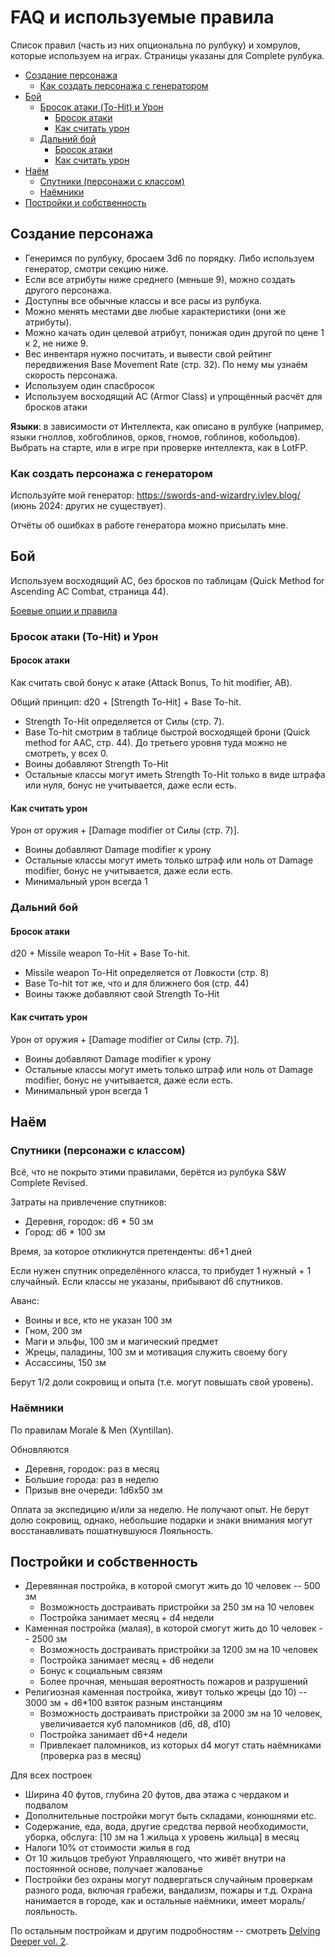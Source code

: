 # FAQ и используемые правила

Список правил (часть из них опциональна по рулбуку) и хомрулов, которые используем на играх. Страницы указаны для
Complete рулбука.

<!-- toc -->

- [Создание персонажа](#%D1%81%D0%BE%D0%B7%D0%B4%D0%B0%D0%BD%D0%B8%D0%B5-%D0%BF%D0%B5%D1%80%D1%81%D0%BE%D0%BD%D0%B0%D0%B6%D0%B0)
  - [Как создать персонажа с генератором](#%D0%BA%D0%B0%D0%BA-%D1%81%D0%BE%D0%B7%D0%B4%D0%B0%D1%82%D1%8C-%D0%BF%D0%B5%D1%80%D1%81%D0%BE%D0%BD%D0%B0%D0%B6%D0%B0-%D1%81-%D0%B3%D0%B5%D0%BD%D0%B5%D1%80%D0%B0%D1%82%D0%BE%D1%80%D0%BE%D0%BC)
- [Бой](#%D0%B1%D0%BE%D0%B9)
  - [Бросок атаки (To-Hit) и Урон](#%D0%B1%D1%80%D0%BE%D1%81%D0%BE%D0%BA-%D0%B0%D1%82%D0%B0%D0%BA%D0%B8-to-hit-%D0%B8-%D1%83%D1%80%D0%BE%D0%BD)
    - [Бросок атаки](#%D0%B1%D1%80%D0%BE%D1%81%D0%BE%D0%BA-%D0%B0%D1%82%D0%B0%D0%BA%D0%B8)
    - [Как считать урон](#%D0%BA%D0%B0%D0%BA-%D1%81%D1%87%D0%B8%D1%82%D0%B0%D1%82%D1%8C-%D1%83%D1%80%D0%BE%D0%BD)
  - [Дальний бой](#%D0%B4%D0%B0%D0%BB%D1%8C%D0%BD%D0%B8%D0%B9-%D0%B1%D0%BE%D0%B9)
    - [Бросок атаки](#%D0%B1%D1%80%D0%BE%D1%81%D0%BE%D0%BA-%D0%B0%D1%82%D0%B0%D0%BA%D0%B8-1)
    - [Как считать урон](#%D0%BA%D0%B0%D0%BA-%D1%81%D1%87%D0%B8%D1%82%D0%B0%D1%82%D1%8C-%D1%83%D1%80%D0%BE%D0%BD-1)
- [Наём](#%D0%BD%D0%B0%D1%91%D0%BC)
  - [Спутники (персонажи с классом)](#%D1%81%D0%BF%D1%83%D1%82%D0%BD%D0%B8%D0%BA%D0%B8-%D0%BF%D0%B5%D1%80%D1%81%D0%BE%D0%BD%D0%B0%D0%B6%D0%B8-%D1%81-%D0%BA%D0%BB%D0%B0%D1%81%D1%81%D0%BE%D0%BC)
  - [Наёмники](#%D0%BD%D0%B0%D1%91%D0%BC%D0%BD%D0%B8%D0%BA%D0%B8)
- [Постройки и собственность](#%D0%BF%D0%BE%D1%81%D1%82%D1%80%D0%BE%D0%B9%D0%BA%D0%B8-%D0%B8-%D1%81%D0%BE%D0%B1%D1%81%D1%82%D0%B2%D0%B5%D0%BD%D0%BD%D0%BE%D1%81%D1%82%D1%8C)

<!-- tocstop -->

## Создание персонажа

- Генеримся по рулбуку, бросаем 3d6 по порядку. Либо используем генератор, смотри секцию ниже.
- Если все атрибуты ниже среднего (меньше 9), можно создать другого персонажа.
- Доступны все обычные классы и все расы из рулбука.
- Можно менять местами две любые характеристики (они же атрибуты).
- Можно качать один целевой атрибут, понижая один другой по цене 1 к 2, не ниже 9.
- Вес инвентаря нужно посчитать, и вывести свой рейтинг передвижения Base Movement Rate (стр. 32). По нему мы узнаём
  скорость персонажа.
- Используем один спасбросок
- Используем восходящий AC (Armor Class) и упрощённый расчёт для бросков атаки

**Языки**: в зависимости от Интеллекта, как описано в рулбуке (например, языки гноллов, хобгоблинов, орков, гномов,
гоблинов, кобольдов). Выбрать на старте, или в игре при проверке интеллекта, как в LotFP.

### Как создать персонажа с генератором

Используйте мой генератор: https://swords-and-wizardry.ivlev.blog/ (июнь 2024: других не существует).

Отчёты об ошибках в работе генератора можно присылать мне.

## Бой

Используем восходящий AC, без бросков по таблицам (Quick Method for Ascending AC Combat, страница 44).

[Боевые опции и правила](./combat.md)

### Бросок атаки (To-Hit) и Урон

#### Бросок атаки

Как считать свой бонус к атаке (Attack Bonus, To hit modifier, AB).

Общий принцип: d20 + [Strength To-Hit] + Base To-hit.

- Strength To-Hit определяется от Силы (стр. 7).
- Base To-hit смотрим в таблице быстрой восходящей брони (Quick method for AAC, стр. 44). До третьего уровня туда можно
  не смотреть, у всех 0.
- Воины добавляют Strength To-Hit
- Остальные классы могут иметь Strength To-Hit только в виде штрафа или нуля, бонус не учитывается, даже если есть.

#### Как считать урон

Урон от оружия + [Damage modifier от Силы (стр. 7)].

- Воины добавляют Damage modifier к урону
- Остальные классы могут иметь только штраф или ноль от Damage modifier, бонус не учитывается, даже если есть.
- Минимальный урон всегда 1

### Дальний бой

#### Бросок атаки

d20 + Missile weapon To-Hit + Base To-hit.

- Missile weapon To-Hit определяется от Ловкости (стр. 8)
- Base To-hit тот же, что и для ближнего боя (стр. 44)
- Воины также добавляют свой Strength To-Hit

#### Как считать урон

Урон от оружия + [Damage modifier от Силы (стр. 7)].

- Воины добавляют Damage modifier к урону
- Остальные классы могут иметь только штраф или ноль от Damage modifier, бонус не учитывается, даже если есть.
- Минимальный урон всегда 1

## Наём

### Спутники (персонажи с классом)

Всё, что не покрыто этими правилами, берётся из рулбука S&W Complete Revised.

Затраты на привлечение спутников:

- Деревня, городок: d6 \* 50 зм
- Город: d6 \* 100 зм

Время, за которое откликнутся претенденты: d6+1 дней

Если нужен спутник определённого класса, то прибудет 1 нужный + 1 случайный. Если классы не указаны, прибывают d6
спутников.

Аванс:

- Воины и все, кто не указан 100 зм
- Гном, 200 зм
- Маги и эльфы, 100 зм и магический предмет
- Жрецы, паладины, 100 зм и мотивация служить своему богу
- Ассассины, 150 зм

Берут 1/2 доли сокровищ и опыта (т.е. могут повышать свой уровень).

### Наёмники

По правилам Morale & Men (Xyntillan).

Обновляются

- Деревня, городок: раз в месяц
- Большие города: раз в неделю
- Призыв вне очереди: 1d6x50 зм

Оплата за экспедицию и/или за неделю. Не получают опыт. Не берут долю сокровищ, однако, небольшие подарки и знаки
внимания могут восстанавливать пошатнувшуюся Лояльность.

## Постройки и собственность

- Деревянная постройка, в которой смогут жить до 10 человек -- 500 зм
  - Возможность достраивать пристройки за 250 зм на 10 человек
  - Постройка занимает месяц + d4 недели
- Каменная постройка (малая), в которой смогут жить до 10 человек -- 2500 зм
  - Возможность достраивать пристройки за 1200 зм на 10 человек
  - Постройка занимает месяц + d6 недели
  - Бонус к социальным связям
  - Более прочная, меньшая вероятность пожаров и разрушений
- Религиозная каменная постройка, живут только жрецы (до 10) -- 3000 зм + d6\*100 взяток разным инстанциям
  - Возможность достраивать пристройки за 2000 зм на 10 человек, увеличивается куб паломников (d6, d8, d10)
  - Постройка занимает d6+4 недели
  - Привлекает паломников, из которых d4 могут стать наёмниками (проверка раз в месяц)

Для всех построек

- Ширина 40 футов, глубина 20 футов, два этажа с чердаком и подвалом
- Дополнительные постройки могут быть складами, конюшнями etc.
- Содержание, еда, вода, другие средства первой необходимости, уборка, обслуга: [10 зм на 1 жильца x уровень жильца] в
  месяц
- Налоги 10% от стоимости жилья в год
- От 10 жильцов требуют Управляющего, что живёт внутри на постоянной основе, получает жалованье
- Постройки без охраны могут подвергаться случайным проверкам разного рода, включая грабежи, вандализм, пожары и т.д.
  Охрана нанимается в городе, как и остальные наёмники, имеет мораль/лояльность.

По остальным постройкам и другим подробностям -- смотреть
[Delving Deeper vol. 2](https://www.drivethrurpg.com/en/product/112512/Delving-Deeper-Ref-Rules-v2-BUNDLE).
